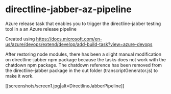 # directline-jabber-az-pipeline
Azure release task that enables you to trigger the directline-jabber testing tool in a an Azure release pipeline

Created using https://docs.microsoft.com/en-us/azure/devops/extend/develop/add-build-task?view=azure-devops

After restoring node modules, there has been a slight manual modification on directline-jabber npm package because the tasks does not work with the chatdown npm package.
The chatdown reference has been removed from the directline-jabber package in the out folder (transcriptGenerator.js) to make it work.

[[screenshots/screen1.jpg|alt=DirectlineJabberPipeline]]